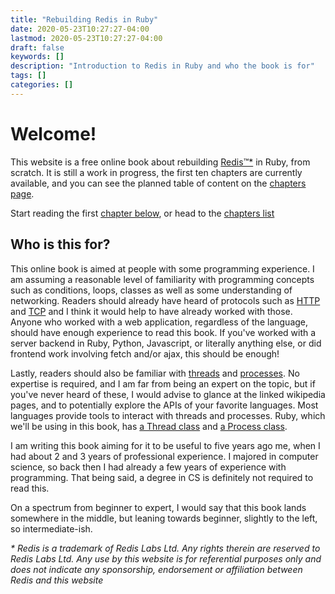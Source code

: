 ```yaml
---
title: "Rebuilding Redis in Ruby"
date: 2020-05-23T10:27:27-04:00
lastmod: 2020-05-23T10:27:27-04:00
draft: false
keywords: []
description: "Introduction to Redis in Ruby and who the book is for"
tags: []
categories: []
---
```


# Welcome!

This website is a free online book about rebuilding [Redis™*](https://redis.io/) in Ruby, from scratch. It is still a work in progress, the first ten chapters are currently available, and you can see the planned table of content on the [chapters page](/chapters).

Start reading the first [chapter below](#posts), or head to the [chapters list](/chapters/)

## Who is this for?

This online book is aimed at people with some programming experience. I am assuming a reasonable level of familiarity with programming concepts such as conditions, loops, classes as well as some understanding of networking. Readers should already have heard of protocols such as [HTTP][http] and [TCP][tcp] and I think it would help to have already worked with those.
Anyone who worked with a web application, regardless of the language, should have enough experience to read this book.
If you've worked with a server backend in Ruby, Python, Javascript, or literally anything else, or did frontend work involving fetch and/or ajax, this should be enough!

Lastly, readers should also be familiar with [threads][wikipedia-threads] and [processes][wikipedia-processes]. No expertise is required, and I am far from being an expert on the topic, but if you've never heard of these, I would advise to glance at the linked wikipedia pages, and to potentially explore the APIs of your favorite languages. Most languages provide tools to interact with threads and processes. Ruby, which we'll be using in this book, has [a Thread class][ruby-doc-thread] and [a Process class][ruby-doc-process].

I am writing this book aiming for it to be useful to five years ago me, when I had about 2 and 3 years of professional experience. I majored in computer science, so back then I had already a few years of experience with programming. That being said, a degree in CS is definitely not required to read this.

On a spectrum from beginner to expert, I would say that this book lands somewhere in the middle, but leaning towards beginner, slightly to the left, so intermediate-ish.


[http]:https://en.wikipedia.org/wiki/Hypertext_Transfer_Protocol
[tcp]:https://en.wikipedia.org/wiki/Transmission_Control_Protocol
[wikipedia-threads]:https://en.wikipedia.org/wiki/Thread_(computing)
[wikipedia-processes]:https://en.wikipedia.org/wiki/Process_(computing)
[ruby-doc-thread]:https://ruby-doc.org/core-2.7.1/Thread.html
[ruby-doc-process]:https://ruby-doc.org/core-2.7.1/Process.html

_\* Redis is a trademark of Redis Labs Ltd. Any rights therein are reserved to Redis Labs Ltd. Any use by this website is for referential purposes only and does not indicate any sponsorship, endorsement or affiliation between Redis and this website_
